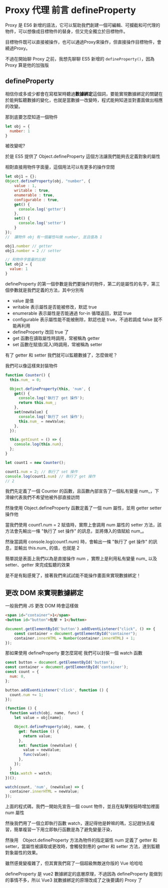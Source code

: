 # Proxy 代理 前言 defineProperty
Proxy 是 ES6 新增的語法，它可以幫助我們創建一個可編輯、可攔截和可代理的物件，可以想像成目標物件的替身，但又完全獨立於目標物件。

目標物件既可以直接被操作，也可以通過Proxy來操作，但直接操作目標物件，會繞過Proxy。

不過在開始聊 Proxy 之前，我想先聊聊 ES5 新增的 `defineProperty()`，因為 Proxy 算是他的加強版

## defineProperty
相信你或多或少都會在寫框架時聽過**數據綁定**這個詞，要能實現數據綁定的關鍵在於能夠監聽數據的變化，也就是當數據一改變時，程式能夠知道並對畫面做出相應的改變。

那到底要怎麼知道一個物件
```js
let obj = {
  number: 1
}
```
被改變呢?

於是 ES5 提供了 Object.defineProperty 這個方法讓我們能夠去定義對象的屬性

相對直接用物件字面量，這個用法可以有更多的操作空間
```js
let obj1 = {};
Object.defineProperty(obj, "number", {
    value : 1,
    writable : true,
    enumerable : true,
    configurable : true,
    get() {
      console.log('getter')
    },
    set() {
      console.log('setter')
    }
});
//  讓物件 obj 有一個屬性叫做 number, 並且值為 1

obj1.number // getter
obj1.number = 2 // setter

// 和物件字面量的比較
let obj2 = {
  value: 1
}

```
defineProperty 的第一個參數是我們要操作的物件，第二的是屬性的名字，第三個參數就是我們定義的方法，其中分別有  
* value 是值
* writable 表示屬性是否能被修改，默認 true
* enumerable 表示屬性是否能通過 for-in 循環返回，默認 true
* configurable 表示屬性能不能被刪除，默認也是 true，不過若調成 false 就不能再利用  
* defineProperty 改回 true 了
* get 函數在讀取屬性時調用，常被稱為 getter
* set 函數在賦值(寫入)時調用，常被稱為 setter

有了 getter 和 setter 我們就可以監聽數據了，怎麼做呢？

我們可以像這樣來封裝物件
```js
function Counter() {
  this.num_ = 0;

  Object.defineProperty(this, 'num', {
    get() {
      console.log('執行了 get 操作');
      return this.num_;
    },
    set(newValue) {
      console.log('執行了 set 操作');
      this.num_ = newValue;
    },
  });

  this.getCount = () => {
    console.log(this.num);
  };
}

let count1 = new Counter();

count1.num = 2; // 執行了 set 操作
console.log(count1.num) // 執行了 get 操作
// 2
```
我們先定義了一個 Counter 的函數，且函數內部宣告了一個私有變量 num_，下滑線代表我們不希望他被外部直接訪問  

然後使用 Object.defineProperty 函數定義了一個 num 屬性，並用 getter setter 操作他  

當我們使用 count1.num = 2 賦值時，實際上會調用 num 屬性的 setter 方法，該方法會先輸出一條 "執行了 set 操作" 的訊息，並將傳入的值賦給 num_。

然後當調用 console.log(count1.num) 時，會輸出一條 "執行了 get 操作" 的訊息，並輸出 this.num_ 的值，也就是 2

簡單說是表面上我們以為是直接操作 num ，實際上是利用私有變量 num_ 以及 setter、getter 來完成監聽的效果 

是不是有點感覺了，接著我們來試試能不能操作畫面來實現數據綁定！

## 更改 DOM 來實現數據綁定
一般我們用 JS 更改 DOM 時會這樣做

```html
<span id="container">1</span>
<button id="button">點擊 + 1</button>
```

```js
document.getElementById('button').addEventListener("click", () => {
    const container = document.getElementById("container");
    container.innerHTML = Number(container.innerHTML) + 1;
});
```

那如果使用 defineProperty 要怎麼寫呢
我們可以封裝一個 watch 函數
```js
const button = document.getElementById('button');
const container = document.getElementById('container');
const count = {
  num: 0,
};

button.addEventListener('click', function () {
  count.num += 1;
});

(function () {
  function watch(obj, name, func) {
    let value = obj[name];

    Object.defineProperty(obj, name, {
      get: function () {
        return value;
      },
      set: function (newValue) {
        value = newValue;
        func(value);
      },
    });
  }
  this.watch = watch;
})();

watch(count, 'num', (newValue) => {
  container.innerHTML = newValue;
});
```
上面的程式碼，我們一開始先宣告一個 count 物件，並且在點擊按鈕時增加裡面 num 屬性

然後我們用了一個立即執行函數 watch，還記得他是幹嘛的嗎，忘記趕快去複習，簡單複習一下用立即執行函數是為了避免變量汙染，

然後用　Object.defineProperty 方法為物件的指定屬性 num 定義了 getter 和 setter，當屬性被讀取或更改時，會觸發對應的 getter 和 setter 方法，達到監聽對象屬性的效果。

雖然感覺變複雜了，但其實我們寫了一個超級無敵迷你版的 Vue 哈哈哈

defineProperty 是 vue2 數據綁定的底層原理，不過因為 defineProperty 能做到的事情不多，所以 Vue3 就數據綁定的原理改成了之後要講的 Proxy 了
